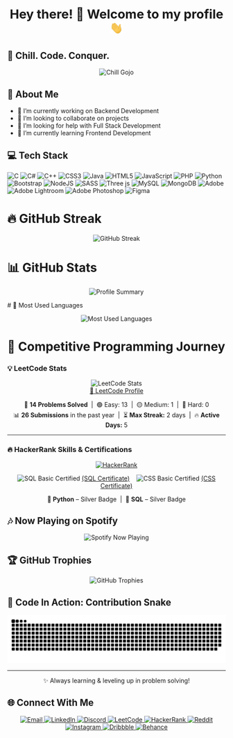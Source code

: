 <h2 align="center" style="font-weight: bold; font-size: 1.8rem;">
  Hey there! 👋 Welcome to my profile
  <img src="https://raw.githubusercontent.com/ABSphreak/ABSphreak/master/gifs/Hi.gif" width="30px" alt="Hi" />
</h2>

## 👾 Chill. Code. Conquer.
<p align="center">
  <img src="https://i.pinimg.com/originals/e8/4e/db/e84edb279472c7ab49e97ec276d4ffda.gif" width="350" alt="Chill Gojo"/>
</p>

## 💫 About Me
- 🔭 I’m currently working on Backend Development
- 👯 I’m looking to collaborate on projects
- 🤝 I’m looking for help with Full Stack Development
- 🌱 I’m currently learning Frontend Development

## 💻 Tech Stack
<p align="center">

![C](https://img.shields.io/badge/c-%2300599C.svg?style=for-the-badge&logo=c&logoColor=white)
![C#](https://img.shields.io/badge/c%23-%23239120.svg?style=for-the-badge&logo=csharp&logoColor=white)
![C++](https://img.shields.io/badge/c++-%2300599C.svg?style=for-the-badge&logo=c%2B%2B&logoColor=white)
![CSS3](https://img.shields.io/badge/css3-%231572B6.svg?style=for-the-badge&logo=css3&logoColor=white)
![Java](https://img.shields.io/badge/java-%23ED8B00.svg?style=for-the-badge&logo=openjdk&logoColor=white)
![HTML5](https://img.shields.io/badge/html5-%23E34F26.svg?style=for-the-badge&logo=html5&logoColor=white)
![JavaScript](https://img.shields.io/badge/javascript-%23323330.svg?style=for-the-badge&logo=javascript&logoColor=%23F7DF1E)
![PHP](https://img.shields.io/badge/php-%23777BB4.svg?style=for-the-badge&logo=php&logoColor=white)
![Python](https://img.shields.io/badge/python-3670A0?style=for-the-badge&logo=python&logoColor=ffdd54)
![Bootstrap](https://img.shields.io/badge/bootstrap-%238511FA.svg?style=for-the-badge&logo=bootstrap&logoColor=white)
![NodeJS](https://img.shields.io/badge/node.js-6DA55F?style=for-the-badge&logo=node.js&logoColor=white)
![SASS](https://img.shields.io/badge/SASS-hotpink.svg?style=for-the-badge&logo=SASS&logoColor=white)
![Three js](https://img.shields.io/badge/threejs-black?style=for-the-badge&logo=three.js&logoColor=white)
![MySQL](https://img.shields.io/badge/mysql-4479A1.svg?style=for-the-badge&logo=mysql&logoColor=white)
![MongoDB](https://img.shields.io/badge/MongoDB-%234ea94b.svg?style=for-the-badge&logo=mongodb&logoColor=white)
![Adobe](https://img.shields.io/badge/adobe-%23FF0000.svg?style=for-the-badge&logo=adobe&logoColor=white)
![Adobe Lightroom](https://img.shields.io/badge/Adobe%20Lightroom-31A8FF.svg?style=for-the-badge&logo=Adobe%20Lightroom&logoColor=white)
![Adobe Photoshop](https://img.shields.io/badge/adobe%20photoshop-%2331A8FF.svg?style=for-the-badge&logo=adobe%20photoshop&logoColor=white)
![Figma](https://img.shields.io/badge/figma-%23F24E1E.svg?style=for-the-badge&logo=figma&logoColor=white)

</p>

# 🔥 GitHub Streak

<p align="center">
  <img src="https://github-readme-streak-stats-eight.vercel.app?user=anashali01&theme=tokyonight&hide_border=true" alt="GitHub Streak"/>
</p>

# 📊 GitHub Stats
<p align="center">
  <img src="https://github-profile-summary-cards.vercel.app/api/cards/profile-details?username=anashali01&theme=tokyonight" alt="Profile Summary"/>
</p>
# 📝 Most Used Languages

<p align="center">
  <img src="https://github-readme-stats.vercel.app/api/top-langs/?username=anashali01&hide=html&theme=tokyonight&layout=compact" alt="Most Used Languages" />
</p>

# 🏅 Competitive Programming Journey

### 💡 LeetCode Stats
<p align="center">
  <img src="https://leetcard.jacoblin.cool/anashali01?theme=dark&font=baloo&ext=contest" alt="LeetCode Stats"/>
  <br>
  <a href="https://leetcode.com/anashali01/" target="_blank">🔗 LeetCode Profile</a>
</p>

<p align="center">
  🚀 <strong>14 Problems Solved</strong> &nbsp;|&nbsp; 🟢 Easy: 13 &nbsp;|&nbsp; 🟡 Medium: 1 &nbsp;|&nbsp; 🔴 Hard: 0  
  <br>
  📊 <strong>26 Submissions</strong> in the past year &nbsp;|&nbsp; ⏳ <strong>Max Streak:</strong> 2 days &nbsp;|&nbsp; 🔥 <strong>Active Days:</strong> 5  
</p>

---

### 🔥 HackerRank Skills & Certifications
<p align="center">
  <a href="https://www.hackerrank.com/saiyedanasahli" target="_blank">
    <img src="https://img.shields.io/badge/-Visit%20My%20HackerRank-2EC866?style=for-the-badge&logo=HackerRank&logoColor=white" alt="HackerRank" />
  </a>
</p>

<p align="center">
  <img src="https://img.shields.io/badge/SQL%20(Basic)-green?style=for-the-badge&logo=hackerrank" alt="SQL Basic Certified" />
  <a href="https://www.hackerrank.com/certificates/007f2a4bf9b5" target="_blank">(SQL Certificate)</a>
  &nbsp;&nbsp;
  <img src="https://img.shields.io/badge/CSS%20(Basic)-blue?style=for-the-badge&logo=css3&logoColor=white" alt="CSS Basic Certified" />
  <a href="https://www.hackerrank.com/certificates/d02b57b62e07" target="_blank">(CSS Certificate)</a>
</p>

<p align="center">
  🥈 <strong>Python</strong> – Silver Badge &nbsp;|&nbsp; 🥈 <strong>SQL</strong> – Silver Badge
</p>


## 🎶 Now Playing on Spotify
<p align="center">
  <img src="https://novatorem.vercel.app/api/spotify?size=compact" alt="Spotify Now Playing"/>
</p>

## 🏆 GitHub Trophies

<p align="center">
  <img src="https://github-profile-trophy.vercel.app/?username=anashali01&theme=tokyonight" alt="GitHub Trophies"/>
</p>


## 🚀 Code In Action: Contribution Snake
<p align="center">
  <img src="https://raw.githubusercontent.com/Platane/snk/output/github-contribution-grid-snake.svg" style="max-width:100%;" alt="Contribution Snake"/>
</p>

---

<p align="center">
  ✨ Always learning & leveling up in problem solving!  
</p>


## 🌐 Connect With Me

<p align="center">
  <!-- Email -->
  <a href="mailto: saiyedanashali@email.com">
    <img src="https://img.icons8.com/clouds/100/email.png" width="40" alt="Email"/>
  </a>
  <!-- LinkedIn -->
  <a href="[https://www.linkedin.com/in/yourprofile](https://www.linkedin.com/in/anashali-saiyed-8b2532325/)">
    <img src="https://img.icons8.com/color/48/linkedin.png" width="40" alt="LinkedIn"/>
  </a>
  <!-- Discord -->
  <a href="https://discord.com/users/yourid">
    <img src="https://img.icons8.com/color/48/discord--v2.png" width="40" alt="Discord"/>
  </a>
  <!-- LeetCode (SVG, animated badge below if wanted) -->
  <a href="https://leetcode.com/yourusername">
    <img src="https://assets.leetcode.com/static_assets/public/webpack_bundles/images/logo-dark.e99485d9b.svg" width="40" alt="LeetCode"/>
  </a>
  <!-- HackerRank -->
  <a href="https://www.hackerrank.com/yourusername">
    <img src="https://img.icons8.com/external-tal-revivo-color-tal-revivo/48/external-hackerrank-is-a-technology-company-that-focuses-on-competitive-programming-logo-color-tal-revivo.png" width="40" alt="HackerRank"/>
  </a>
  <!-- Reddit -->
  <a href="https://www.reddit.com/user/yourusername">
    <img src="https://img.icons8.com/fluency/48/reddit.png" width="40" alt="Reddit"/>
  </a>
  <!-- Instagram -->
  <a href="https://instagram.com/yourusername">
    <img src="https://img.icons8.com/fluency/48/instagram-new.png" width="40" alt="Instagram"/>
  </a>
  <!-- Dribbble -->
  <a href="https://dribbble.com/yourprofile">
    <img src="https://img.icons8.com/color/48/dribbble.png" width="40" alt="Dribbble"/>
  </a>
  <!-- Behance -->
  <a href="https://www.behance.net/yourprofile">
    <img src="https://img.icons8.com/color/48/behance.png" width="40" alt="Behance"/>
  </a>
</p>

